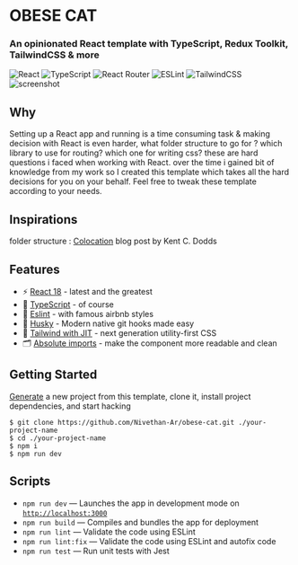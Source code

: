 # OBESE CAT

### An opinionated React template with TypeScript, Redux Toolkit, TailwindCSS & more

![React](https://img.shields.io/badge/-React-61DAFB?logo=react&logoColor=white&style=for-the-badge)
![TypeScript](https://img.shields.io/badge/TypeScript-007ACC?style=for-the-badge&logo=typescript&logoColor=white)
![React Router](https://img.shields.io/badge/React_Router-CA4245?style=for-the-badge&logo=react-router&logoColor=white)
![ESLint](https://img.shields.io/badge/ESLint-4B3263?style=for-the-badge&logo=eslint&logoColor=white)
![TailwindCSS](https://img.shields.io/badge/tailwindcss-%2338B2AC.svg?style=for-the-badge&logo=tailwind-css&logoColor=white)
<br>
![screenshot](readme-img.png)
<br>

## Why

Setting up a React app and running is a time consuming task & making decision with React is even harder, what folder structure to go for ? which library to use for routing? which one for writing css? these are hard questions i faced when working with React. over the time i gained bit of knowledge from my work so I created this template which takes all the hard decisions for you on your behalf. Feel free to tweak these template according to your needs.

## Inspirations

 folder structure : [Colocation](https://kentcdodds.com/blog/colocation) blog post by Kent C. Dodds

## Features

- ⚡️ [React 18](https://beta.reactjs.org/) - latest and the greatest
- 🦾 [TypeScript]() - of course
- 🧹 [Eslint]() - with famous airbnb styles
- 🐶 [Husky](https://typicode.github.io/husky/#/) - Modern native git hooks made easy
- 🎨 [Tailwind with JIT](https://tailwindcss.com/) - next generation utility-first CSS
- 🗂 [Absolute imports]() - make the component more readable and clean

## Getting Started

[Generate](https://github.com/Nivethan-Ar/obese-cat/generate) a new project
from this template,
clone it, install project dependencies,
and start hacking

```
$ git clone https://github.com/Nivethan-Ar/obese-cat.git ./your-project-name
$ cd ./your-project-name
$ npm i
$ npm run dev
```

## Scripts

- `npm run dev` — Launches the app in development mode on [`http://localhost:3000`](http://localhost:3000/)
- `npm run build` — Compiles and bundles the app for deployment
- `npm run lint` — Validate the code using ESLint
- `npm run lint:fix` — Validate the code using ESLint and autofix code
- `npm run test` — Run unit tests with Jest